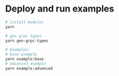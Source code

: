 # Deploy and run examples

```sh
# install modules
yarn

# gen grpc types
yarn gen-grpc-types

# Examples:
# base example
yarn example:base
# advanced example
yarn example:advanced
```
